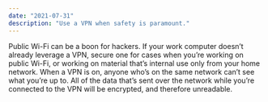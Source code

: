 ```yaml
---
date: "2021-07-31"
description: "Use a VPN when safety is paramount."
---
```


Public Wi-Fi can be a boon for hackers. If your work computer doesn’t already leverage a VPN, secure one for cases when you’re working on public Wi-Fi, or working on material that’s internal use only from your home network. When a VPN is on, anyone who’s on the same network can’t see what you’re up to. All of the data that’s sent over the network while you’re connected to the VPN will be encrypted, and therefore unreadable.  